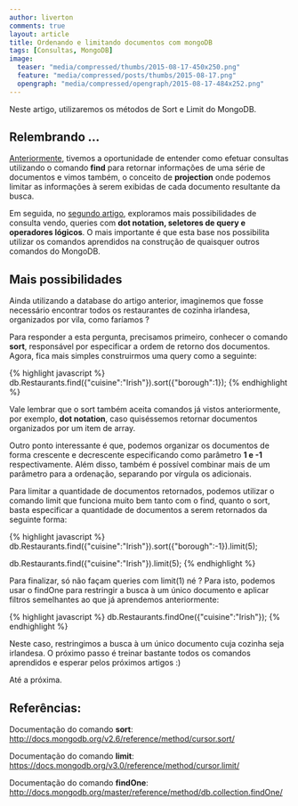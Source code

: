 ```yaml
---
author: liverton
comments: true
layout: article
title: Ordenando e limitando documentos com mongoDB
tags: [Consultas, MongoDB]
image:
  teaser: "media/compressed/thumbs/2015-08-17-450x250.png"
  feature: "media/compressed/posts/thumbs/2015-08-17.png"
  opengraph: "media/compressed/opengraph/2015-08-17-484x252.png"
---
```


Neste artigo, utilizaremos os métodos de Sort e Limit do MongoDB.

## **Relembrando** **…**

[Anteriormente][link-post-primeiro-artigo], tivemos a oportunidade de entender como efetuar consultas utilizando o comando **find** para retornar informações de uma série de documentos e vimos também, o conceito de **projection** onde podemos limitar as informações à serem exibidas de cada documento resultante da busca.

Em seguida, no [segundo artigo][link-post-segundo-artigo], exploramos mais possibilidades de consulta vendo, queries com **dot notation, seletores de query e operadores lógicos**. O mais importante é que esta base nos possibilita utilizar os comandos aprendidos na construção de quaisquer outros comandos do MongoDB.

## **Mais possibilidades**

Ainda utilizando a database do artigo anterior, imaginemos que fosse necessário encontrar todos os restaurantes de cozinha irlandesa, organizados por vila, como faríamos ?

Para responder a esta pergunta, precisamos primeiro, conhecer o comando **sort**, responsável por especificar a ordem de retorno dos documentos. Agora, fica mais simples construirmos uma query como a seguinte:

{% highlight javascript %}
db.Restaurants.find({"cuisine":"Irish"}).sort({"borough":1});
{% endhighlight %}

Vale lembrar que o sort também aceita comandos já vistos anteriormente, por exemplo, **dot notation**, caso quiséssemos retornar documentos organizados por um item de array.

Outro ponto interessante é que, podemos organizar os documentos de forma crescente e decrescente especificando como parâmetro **1 e -1** respectivamente. Além disso, também é possível combinar mais de um parâmetro para a ordenação, separando por vírgula os adicionais.

Para limitar a quantidade de documentos retornados, podemos utilizar o comando limit que funciona muito bem tanto com o find, quanto o sort, basta especificar a quantidade de documentos a serem retornados da seguinte forma:

{% highlight javascript %}
db.Restaurants.find({"cuisine":"Irish"}).sort({"borough":-1}).limit(5);

db.Restaurants.find({"cuisine":"Irish"}).limit(5);
{% endhighlight %}

Para finalizar, só não façam queries com limit(1) né ?  Para isto, podemos usar o findOne para restringir a busca à um único documento e aplicar filtros semelhantes ao que já aprendemos anteriormente:

{% highlight javascript %}
db.Restaurants.findOne({"cuisine":"Irish"});
{% endhighlight %}

Neste caso, restringimos a busca à um único documento cuja cozinha seja irlandesa.
O próximo passo é treinar bastante todos os comandos aprendidos e esperar pelos próximos artigos :)

Até a próxima.

## **Referências:**

Documentação do comando **sort**: http://docs.mongodb.org/v2.6/reference/method/cursor.sort/

Documentação do comando **limit**: https://docs.mongodb.org/v3.0/reference/method/cursor.limit/

Documentação do comando **findOne**: http://docs.mongodb.org/master/reference/method/db.collection.findOne/

[link-post-primeiro-artigo]:/blog/efetuando-consultas-com-mongodb-parte-1/
[link-post-segundo-artigo]:/blog/efetuando-consultas-com-mongodb-parte-2/
